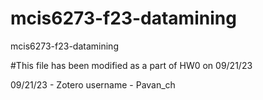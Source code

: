 # mcis6273-f23-datamining
mcis6273-f23-datamining

#This file has been modified as a part of HW0 on 09/21/23

09/21/23 - Zotero username - Pavan_ch 
